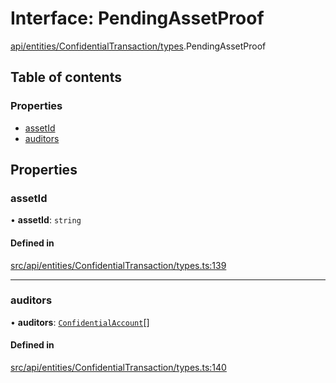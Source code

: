 # Interface: PendingAssetProof

[api/entities/ConfidentialTransaction/types](../wiki/api.entities.ConfidentialTransaction.types).PendingAssetProof

## Table of contents

### Properties

- [assetId](../wiki/api.entities.ConfidentialTransaction.types.PendingAssetProof#assetid)
- [auditors](../wiki/api.entities.ConfidentialTransaction.types.PendingAssetProof#auditors)

## Properties

### assetId

• **assetId**: `string`

#### Defined in

[src/api/entities/ConfidentialTransaction/types.ts:139](https://github.com/PolymeshAssociation/polymesh-private-sdk/blob/297c67ce/src/api/entities/ConfidentialTransaction/types.ts#L139)

___

### auditors

• **auditors**: [`ConfidentialAccount`](../wiki/api.entities.ConfidentialAccount.ConfidentialAccount)[]

#### Defined in

[src/api/entities/ConfidentialTransaction/types.ts:140](https://github.com/PolymeshAssociation/polymesh-private-sdk/blob/297c67ce/src/api/entities/ConfidentialTransaction/types.ts#L140)
